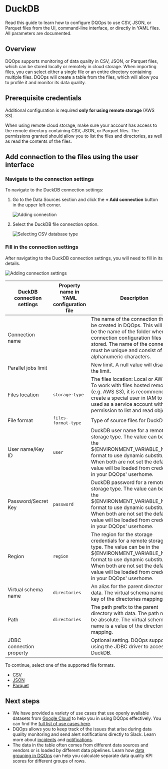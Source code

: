 # DuckDB
Read this guide to learn how to configure DQOps to use CSV, JSON, or Parquet files from the UI, command-line interface, or directly in YAML files. 
All parameters are documented.

## Overview

DQOps supports monitoring of data quality in CSV, JSON, or Parquet files, which can be stored locally or remotely in cloud storage. 
When importing files, you can select either a single file or an entire directory containing multiple files. 
DQOps will create a table from the files, which will allow you to profile it and monitor its data quality.

## Prerequisite credentials

Additional configuration is required **only for using remote storage** (AWS S3).

When using remote cloud storage, make sure your account has access to the remote directory containing CSV, JSON, or Parquet files. 
The permissions granted should allow you to list the files and directories, as well as read the contents of the files.

## Add connection to the files using the user interface

### **Navigate to the connection settings**

To navigate to the DuckDB connection settings:

1. Go to the Data Sources section and click the **+ Add connection** button in the upper left corner.

    ![Adding connection](https://dqops.com/docs/images/working-with-dqo/adding-connections/adding-connection.png)

2. Select the DuckDB file connection option.

    ![Selecting CSV database type](https://dqops.com/docs/images/working-with-dqo/adding-connections/adding-connection-duckdb.png)


### **Fill in the connection settings**

After navigating to the DuckDB connection settings, you will need to fill in its details.

![Adding connection settings](https://dqops.com/docs/images/working-with-dqo/adding-connections/connection-settings-duckdb.png)

| DuckDB connection settings | Property name in YAML configuration file | Description                                                                                                                                                                                                                               | 
|-------------------------|------------------------------------------|-------------------------------------------------------------------------------------------------------------------------------------------------------------------------------------------------------------------------------------------------------------|
| Connection name         |                                          | The name of the connection that will be created in DQOps. This will also be the name of the folder where the connection configuration files are stored. The name of the connection must be unique and consist of alphanumeric characters.                   |
| Parallel jobs limit     |                                          | New limit. A null value will disable the limit.                                                                                                                                                                                                             |
| Files location          | `storage-type`                           | The files location: Local or AWS S3. To work with files hosted remotely (e.g. AWS S3), it is recommended to create a special user in IAM to be used as a service account with permission to list and read objects.                                          |
| File format             | `files-format-type`                      | Type of source files for DuckDB.                                                                                                                                                                                                                            |
| User name/Key ID        | `user`                                   | DuckDB user name for a remote storage type. The value can be in the ${ENVIRONMENT_VARIABLE_NAME} format to use dynamic substitution. When both are not set the default value will be loaded from credentials in your DQOps' userhome.                       |
| Password/Secret Key     | `password`                               | DuckDB password for a remote storage type. The value can be in the ${ENVIRONMENT_VARIABLE_NAME} format to use dynamic substitution. When both are not set the default value will be loaded from credentials in your DQOps' userhome.                        |
| Region                  | `region`                                 | The region for the storage credentials for a remote storage type. The value can be in the ${ENVIRONMENT_VARIABLE_NAME} format to use dynamic substitution. When both are not set the default value will be loaded from credentials in your DQOps' userhome. |
| Virtual schema name     | `directories`                            | An alias for the parent directory with data. The virtual schema name is a key of the directories mapping.                                                                                                                                                   |
| Path                    | `directories`                            | The path prefix to the parent directory with data. The path must be absolute. The virtual schema name is a value of the directories mapping.                                                                                                                |
| JDBC connection property |                                          | Optional setting. DQOps supports using the JDBC driver to access DuckDB.                                                                                                                                                                                    |

To continue, select one of the supported file formats.

- [CSV](./csv.md#Setting-the-path-to-data)
- [JSON](./json.md#Setting-the-path-to-data)
- [Parquet](./parquet.md#Setting-the-path-to-data)

## Next steps

- We have provided a variety of use cases that use openly available datasets from [Google Cloud](https://cloud.google.com/datasets) to help you in using DQOps effectively. You can find the [full list of use cases here](../examples/index.md).
- DQOps allows you to keep track of the issues that arise during data quality monitoring and send alert notifications directly to Slack. Learn more about [incidents](../working-with-dqo/managing-data-quality-incidents-with-dqops.md) and [notifications](../integrations/webhooks/index.md).
- The data in the table often comes from different data sources and vendors or is loaded by different data pipelines. Learn how [data grouping in DQOps](../working-with-dqo/set-up-data-grouping-for-data-quality-checks.md) can help you calculate separate data quality KPI scores for different groups of rows.